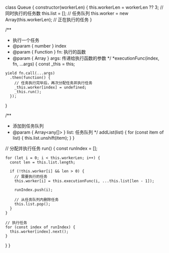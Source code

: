 class Queue {
  constructor(workerLen) {
    this.workerLen = workerLen ?? 3;         // 同时执行的任务数
    this.list = [];                          // 任务队列
    this.worker = new Array(this.workerLen); // 正在执行的任务
  }

  /**
   * 执行一个任务
   * @param { number } index
   * @param { Function } fn: 执行的函数
   * @param { Array } args: 传递给执行函数的参数
   */
  *executionFunc(index, fn, ...args) {
    const _this = this;

    yield fn.call(...args)
      .then(function() {
        // 任务执行完毕后，再次分配任务并执行任务
        _this.worker[index] = undefined;
        _this.run();
      });
  }

  /**
   * 添加到任务队列
   * @param { Array<any[]> } list: 任务队列
   */
  addList(list) {
    for (const item of list) {
      this.list.unshift(item);
    }
  }

  // 分配并执行任务
  run() {
    const runIndex = [];

    for (let i = 0; i < this.workerLen; i++) {
      const len = this.list.length;

      if (!this.worker[i] && len > 0) {
        // 需要执行的任务
        this.worker[i] = this.executionFunc(i, ...this.list[len - 1]);

        runIndex.push(i);

        // 从任务队列内删除任务
        this.list.pop();
      }
    }

    // 执行任务
    for (const index of runIndex) {
      this.worker[index].next();
    }
  }
}